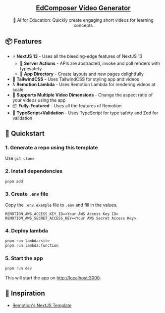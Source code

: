 <p align="center">
  <a href="https://github.com/edcomposer">
    <h2 align="center">EdComposer Video Generator</h2>
  </a>
</p>

<p align="center">🦄 AI for Education: Quickly create engaging short videos for learning concepts</p>

## 📦 Features

- ⚡️ **NextJS 13** - Uses all the bleeding-edge features of NextJS 13
  - 🌈 **Server Actions** - APIs are abstracted, invoke and poll renders with typesafety
  - 📁 **App Directory** - Create layouts and new pages delightfully
- 🎨 **TailwindCSS** - Uses TailwindCSS for styling app and videos
- ƛ **Remotion Lambda** - Uses Remotion Lambda for rendering videos at scale
- 📱 **Supports Multiple Video Dimensions** - Change the aspect ratio of your videos using the app
- 📦 **Fully-Featured** - Uses all the features of Remotion
- 📝 **TypeScript+Validation** - Uses TypeScript for type safety and Zod for validation

## 🚀 Quickstart

### 1. Generate a repo using this template

Use `git clone`

### 2. Install dependencies

```bash
pnpm add
```

### 3. Create `.env` file

Copy the `.env.example` file to `.env` and fill in the values.

```config
REMOTION_AWS_ACCESS_KEY_ID=<Your AWS Access Key ID>
REMOTION_AWS_SECRET_ACCESS_KEY=<Your AWS Secret Access Key>
```

### 4. Deploy lambda

```bash
pnpm run lambda:site
pnpm run lambda:function
```

### 5. Start the app

```bash
pnpm run dev
```

This will start the app on [http://localhost:3000](http://localhost:3000).


## 🌄 Inspiration
- [Remotion's NextJS Template](https://github.com/remotion-dev/template-next/)
